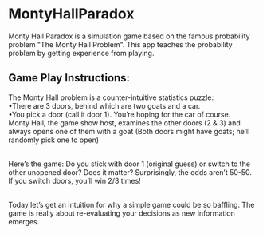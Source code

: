 # MontyHallParadox

Monty Hall Paradox is a simulation game based on the famous probability problem "The Monty Hall Problem". This app teaches the probability problem by getting experience from playing.

## Game Play Instructions:
The Monty Hall problem is a counter-intuitive statistics puzzle:
<br>•There are 3 doors, behind which are two goats and a car.
<br>•You pick a door (call it door 1). You’re hoping for the car of course.
<br>Monty Hall, the game show host, examines the other doors (2 & 3) and always opens one of them with a goat (Both doors might have goats; he’ll randomly pick one to open)

<br>Here’s the game: Do you stick with door 1 (original guess) or switch to the other unopened door? Does it matter? Surprisingly, the odds aren’t 50-50. <br>If you switch doors, you’ll win 2/3 times!

<br>Today let’s get an intuition for why a simple game could be so baffling. The game is really about re-evaluating your decisions as new information emerges.
